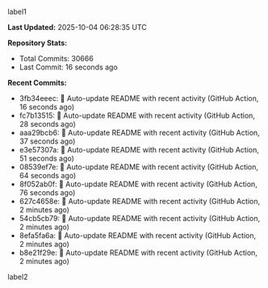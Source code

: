 
label1 
<!-- ACTIVITY_START -->
**Last Updated:** 2025-10-04 06:28:35 UTC

**Repository Stats:**
- Total Commits: 30666
- Last Commit: 16 seconds ago

**Recent Commits:**
- 3fb34eeec: 🤖 Auto-update README with recent activity (GitHub Action, 16 seconds ago)
- fc7b13515: 🤖 Auto-update README with recent activity (GitHub Action, 28 seconds ago)
- aaa29bcb6: 🤖 Auto-update README with recent activity (GitHub Action, 37 seconds ago)
- e3e57307a: 🤖 Auto-update README with recent activity (GitHub Action, 51 seconds ago)
- 08539ef7e: 🤖 Auto-update README with recent activity (GitHub Action, 64 seconds ago)
- 8f052ab0f: 🤖 Auto-update README with recent activity (GitHub Action, 76 seconds ago)
- 627c4658e: 🤖 Auto-update README with recent activity (GitHub Action, 2 minutes ago)
- 54cb5cb79: 🤖 Auto-update README with recent activity (GitHub Action, 2 minutes ago)
- 8efa5fa6a: 🤖 Auto-update README with recent activity (GitHub Action, 2 minutes ago)
- b8e21f29e: 🤖 Auto-update README with recent activity (GitHub Action, 2 minutes ago)
<!-- ACTIVITY_END -->

label2
